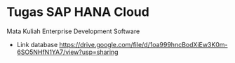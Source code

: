 # Tugas SAP HANA Cloud 

Mata Kuliah Enterprise Development Software
- Link database https://drive.google.com/file/d/1oa999hncBodXiEw3K0m-6SO5NHfN1YA7/view?usp=sharing
